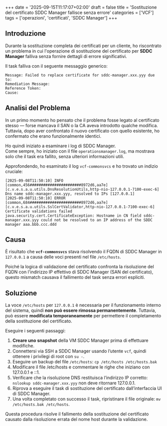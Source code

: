 +++
date = '2025-09-15T11:17:07+02:00'
draft = false
title = 'Sostituzione del certificato SDDC Manager fallisce senza errore'
categories = ['VCF']
tags = ['operazioni', 'certificati', 'SDDC Manager']
+++
## Introduzione

Durante la sostituzione completa dei certificati per un cliente, ho riscontrato un problema in cui l'operazione di sostituzione del certificato per **SDDC Manager** falliva senza fornire dettagli di errore significativi.

Il task falliva con il seguente messaggio generico:
```
Message: Failed to replace certificate for sddc-manager.xxx.yyy due to:
Remediation Message:
Reference Token:
Cause:
```

## Analisi del Problema

In un primo momento ho pensato che il problema fosse legato al certificato stesso — forse mancava il SAN o la CA aveva introdotto qualche modifica.  
Tuttavia, dopo aver confrontato il nuovo certificato con quello esistente, ho confermato che erano funzionalmente identici.

Ho quindi iniziato a esaminare i log di SDDC Manager.  
Come sempre, ho iniziato con il file `operationsmanager.log`, ma mostrava solo che il task era fallito, senza ulteriori informazioni utili.

Approfondendo, ho esaminato il log `vcf-commonsvcs` e ho trovato un indizio cruciale:
```
[2025-09-08T11:50:10] INFO  [common,456#######################8972d6,aa7e] [c.v.e.s.a.u.utils.DnsResolutionUtils,http-nio-127.0.0.1-7100-exec-6] Dns name sddc-manager.xxx.yyy, resolved to IPs [127.0.0.1]
[2025-09-08T11:50:10] ERROR [common,684#######################8972d6,aa7e] [c.v.e.s.a.u.utils.SslCertValidator,http-nio-127.0.0.1-7100-exec-6] Certificate validations failed
java.security.cert.CertificateException: Hostname in CN field sddc-manager.xxx.yyy could not be resolved to an IP address of the SDDC manager aaa.bbb.ccc.ddd
```

## Causa

È risultato che **`vcf-commonsvcs`** stava risolvendo il FQDN di SDDC Manager in `127.0.0.1` a causa delle voci presenti nel file `/etc/hosts`.

Poiché la logica di validazione del certificato confronta la risoluzione del FQDN con l'indirizzo IP effettivo di SDDC Manager (SAN del certificato), questo mismatch causava il fallimento del task senza errori espliciti.

## Soluzione

La voce `/etc/hosts` per `127.0.0.1` è necessaria per il funzionamento interno del sistema, quindi **non può essere rimossa permanentemente**. 
Tuttavia, può essere **modificata temporaneamente** per permettere il completamento della sostituzione del certificato.

Eseguire i seguenti passaggi:

1. **Creare uno snapshot** della VM SDDC Manager prima di effettuare modifiche.
2. Connettersi via SSH a SDDC Manager usando l’utente `vcf`, quindi ottenere i privilegi di root con `su -`.
3. Eseguire un backup del file `/etc/hosts`: `cp /etc/hosts /etc/hosts.bak`
4. Modificare il file /etc/hosts e commentare le righe che iniziano con 127.0.0.1 e ::1.
5. Verificare che la risoluzione DNS restituisca l’indirizzo IP corretto: `nslookup sddc-manager.xxx.yyy` non deve ritornare 127.0.0.1.
6. Riprova a eseguire il task di sostituzione del certificato dall’interfaccia UI di SDDC Manager.
7. Una volta completato con successo il task, ripristinare il file originale: `mv /etc/hosts.bak /etc/hosts`.

Questa procedura risolve il fallimento della sostituzione del certificato causato dalla risoluzione errata del nome host durante la validazione.